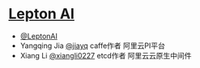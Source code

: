 # [Lepton AI](https://www.lepton.ai/)

- [@LeptonAI](https://twitter.com/LeptonAI)
- Yangqing Jia [@jiayq](https://twitter.com/jiayq)  caffe作者 阿里云PI平台
- Xiang Li [@xiangli0227](https://twitter.com/xiangli0227)  etcd作者 阿里云云原生中间件
